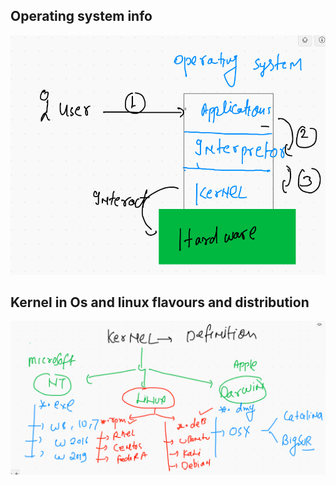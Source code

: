 ## Operating system info 

<img src="os.png">

## Kernel in Os and linux flavours and distribution 

<img src="distro.png">

